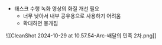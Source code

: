 - 태스크 수행 녹화 영상의 화질 개선 필요
	- 너무 낮아서 내부 공유용으로 사용하기 어려움
	- 확대하면 뭉개짐

![[CleanShot 2024-10-29 at 10.57.54-Arc-배달의 민족 2차.png]]